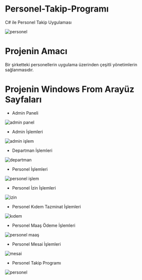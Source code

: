 # Personel-Takip-Programı
C# ile Personel Takip Uygulaması

![personel](https://user-images.githubusercontent.com/83423497/175955901-3cbb1b41-0896-40d9-b5ba-2426c0587abf.png)


# Projenin Amacı
Bir şirketteki personellerin uygulama üzerinden çeşitli yönetimlerin sağlanmasıdır.

# Projenin Windows From Arayüz Sayfaları
- Admin Paneli

![admin panel](https://user-images.githubusercontent.com/83423497/175957312-1f829392-4923-40ca-a7e2-d718e62921ed.png)

- Admin İşlemleri

![admin işlem](https://user-images.githubusercontent.com/83423497/175957342-766ed0bc-4c59-44c7-9852-5f98035d6a0e.png)

- Departman İşlemleri

![departman](https://user-images.githubusercontent.com/83423497/175957382-d1da0fd2-df25-457f-9267-e01b7f0500f9.png)

- Personel İşlemleri

![personel işlem](https://user-images.githubusercontent.com/83423497/175957409-a1d20ab2-7d2a-4ccc-a0d5-271e446f2946.png)

- Personel İzin İşlemleri

![izin](https://user-images.githubusercontent.com/83423497/175957444-2d0fe44f-22dc-45c6-ad97-ac7e4429f445.png)

- Personel Kıdem Tazminat İşlemleri

![kıdem](https://user-images.githubusercontent.com/83423497/175957466-39d32299-9b79-4170-9f5d-7c6f801f6427.png)

- Personel Maaş Ödeme İşlemleri

![personel maaş](https://user-images.githubusercontent.com/83423497/175957511-ce3d9a63-d458-4ac9-9153-27786b01e0b7.png)

- Personel Mesai İşlemleri

![mesai](https://user-images.githubusercontent.com/83423497/175957540-a7543f9f-8b26-4a8b-aeac-a90241422fc4.png)

- Personel Takip Programı

![personel](https://user-images.githubusercontent.com/83423497/175957565-e4e69e05-7a8f-45e1-9030-753dd81537a0.png)
